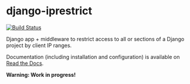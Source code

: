 django-iprestrict
=================
[![Build Status](https://secure.travis-ci.org/sztamas/django-iprestrict.png)](http://travis-ci.org/sztamas/django-iprestrict)

Django app + middleware to restrict access to all or sections of a Django project by client IP ranges.

Documentation (including installation and configuration) is available on [Read the Docs](http://django-iprestrict.readthedocs.org).


**Warning: Work in progress!**

